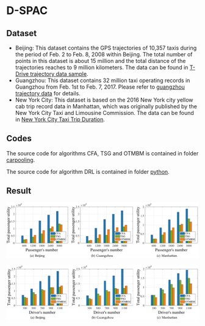 # D-SPAC

## Dataset

- Beijing: This dataset contains the GPS trajectories of 10,357 taxis during the period of Feb. 2 to Feb. 8, 2008 within Beijing. The total number of points in this dataset is about 15 million and the total distance of the trajectories reaches to 9 million kilometers. The data can be found in [T-Drive trajectory data sample](https://www.microsoft.com/en-us/research/publication/t-drive-trajectory-data-sample/).
- Guangzhou: This  dataset contains 32 million taxi operating records in Guangzhou from Feb. 1st to Feb. 7, 2017. Please refer to [guangzhou trajectory data](./guangzhou_trajectory_data/description.md) for details.
- New York City: This dataset is based on the 2016 New York city yellow cab trip record data in Manhattan, which was originally published by the New York City Taxi and Limousine Commission. The data can be found in [New York City Taxi Trip Duration](https://www.kaggle.com/c/nyc-taxi-trip-duration/data).

## Codes

The source code for algorithms CFA, TSG and OTMBM is contained in folder [carpooling](./carpooling/README.md).

The source code for algorithm DRL is contained in folder [python](./python/README.md).

## Result

![image-20220111200057994](README.assets/image-20220111200057994.png)

![image-20220111200201335](README.assets/image-20220111200201335.png)

